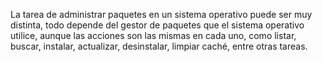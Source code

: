 La tarea de administrar paquetes en un sistema operativo puede ser muy distinta, todo depende del gestor de paquetes que el sistema operativo utilice, aunque las acciones son las mismas en cada uno, como listar, buscar, instalar, actualizar, desinstalar, limpiar caché, entre otras tareas.
